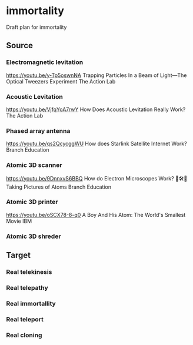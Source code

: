 # immortality
Draft plan for immortality

## Source

### Electromagnetic levitation
https://youtu.be/y-Tp5oswnNA
Trapping Particles In a Beam of Light—The Optical Tweezers Experiment
The Action Lab

### Acoustic Levitation
https://youtu.be/VjfqYoA7rwY
How Does Acoustic Levitation Really Work?
The Action Lab

### Phased array antenna
https://youtu.be/qs2QcycggWU
How does Starlink Satellite Internet Work?
Branch Education

### Atomic 3D scanner
https://youtu.be/9DnnxvS6BBQ
How do Electron Microscopes Work? 🔬🛠🔬 Taking Pictures of Atoms
Branch Education

### Atomic 3D printer
https://youtu.be/oSCX78-8-q0
A Boy And His Atom: The World's Smallest Movie
IBM

### Atomic 3D shreder

## Target

### Real telekinesis

### Real telepathy

### Real immortallity

### Real teleport

### Real cloning
